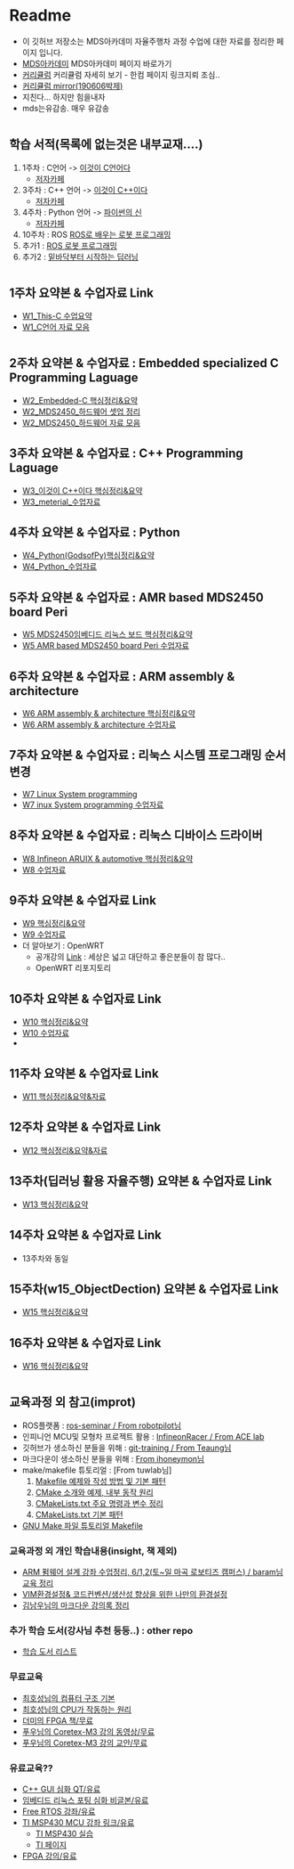 # Readme
 * 이 깃허브 저장소는 MDS아카데미 자율주행차 과정 수업에 대한 자료를 정리한 페이지 입니다.
 * [MDS아카데미](http://www.mdsacademy.co.kr/) MDS아카데미 페이지 바로가기
 * [커리큘럼](http://www.mdsacademy.co.kr/customer/board_view.php?board_idx=1585&schField=&schWord=&search_div=notice&size=10&page=1) 커리큘럼 자세히 보기 - 한컴 페이지 링크지뢰 조심..
 * [커리큘럼 mirror(190606박제)](https://github.com/our-self-driving-cars/course-resources/blob/master/metrial/%ED%95%9C%EC%BB%B4MDS%20IT%EC%9C%B5%ED%95%A9%20%EC%A0%84%EB%AC%B8%EA%B5%90%EC%9C%A1%EC%84%BC%ED%84%B0-%EC%9E%90%EC%9C%A8%EC%A3%BC%ED%96%89%20%EC%BB%A4%EB%A6%AC%ED%81%98%EB%9F%BC.pdf)
 * 지친다... 하지만 힘을내자 
 * mds는유감송. 매우 유감송
 #
 ## 학습 서적(목록에 없는것은 내부교재....)
  1. 1주차 : C언어 -> [이것이 C언어다](http://www.kyobobook.co.kr/product/detailViewKor.laf?mallGb=KOR&ejkGb=KOR&barcode=9788968481024&orderClick=JAj)
     * [저자카페](https://cafe.naver.com/thisisc)
  2. 3주차 : C++ 언어 -> [이것이 C++이다](http://www.kyobobook.co.kr/product/detailViewKor.laf?ejkGb=KOR&mallGb=KOR&barcode=9788968482465&orderClick=LAG&Kc=)
     * [저자카페](https://cafe.naver.com/windev)
  3. 4주차 : Python 언어 -> [파이썬의 신](http://www.kyobobook.co.kr/product/detailViewKor.laf?ejkGb=KOR&linkClass=331503&barcode=9788997924271)
     * [저자카페](https://cafe.naver.com/godofpython)
  4. 10주차 : ROS [ROS로 배우는 로봇 프로그래밍](http://www.kyobobook.co.kr/product/detailViewKor.laf?ejkGb=KOR&mallGb=KOR&barcode=9791185890753&orderClick=LAG&Kc=)
  5. 추가1 : [ROS 로봇 프로그래밍](http://www.kyobobook.co.kr/product/detailViewKor.laf?ejkGb=KOR&mallGb=KOR&barcode=9791186710180&orderClick=LAG&Kc=)
  6. 추가2 : [밑바닥부터 시작하는 딥러닝](http://www.kyobobook.co.kr/product/detailViewKor.laf?ejkGb=KOR&mallGb=KOR&barcode=9788968484636&orderClick=LET&Kc=)
 #
 ## 1주차 요약본 & 수업자료 Link
   * [W1_This-C 수업요약](https://github.com/d-h-k/MDS_DHKim_Docs/blob/master/W1_This-C.md)
   * [W1_C언어 자료 모음]()
 
 #
 ## 2주차 요약본 & 수업자료 : Embedded specialized C Programming Laguage
   * [W2_Embedded-C 핵심정리&요약](https://github.com/d-h-k/MDS_DHKim_Docs/blob/master/W2_Embedded.md)
   * [W2_MDS2450_하드웨어 셋업 정리](https://github.com/d-h-k/MDS_DHKim_Docs/blob/master/W2_MDS2450_review.md)
   * [W2_MDS2450_하드웨어 자료 모음]()
 
 
 ## 3주차 요약본 & 수업자료 : C++ Programming Laguage
   * [W3_이것이 C++이다 핵심정리&요약](https://github.com/d-h-k/MDS_DHKim_Docs/blob/master/W3_This-Cpp.md)
   * [W3_meterial_수업자료](https://github.com/d-h-k/MDS_week_material/tree/master/W3_meterial)
 
 ## 4주차 요약본 & 수업자료 : Python
   * [W4_Python(GodsofPy)핵심정리&요약](https://github.com/d-h-k/MDS_DHKim_Docs/blob/master/W4_Python(GodsofPy).md)
   * [W4_Python_수업자료](https://github.com/d-h-k/MDS_week_material/tree/master/W4_Python)
 
 
 ## 5주차 요약본 & 수업자료 : AMR based MDS2450 board Peri
   * [W5 MDS2450임베디드 리눅스 보드 핵심정리&요약](https://github.com/d-h-k/MDS_DHKim_Docs/blob/master/W5_MDS2450.md)
   * [W5 AMR based MDS2450 board Peri 수업자료]()
    
 ## 6주차 요약본 & 수업자료 : ARM assembly & architecture
   * [W6 ARM assembly & architecture 핵심정리&요약](https://github.com/d-h-k/MDS_DHKim_Docs/blob/master/W6_ARM_Processor.md)
   * [W6  ARM assembly & architecture 수업자료]()
    
 ## 7주차 요약본 & 수업자료 : 리눅스 시스템 프로그래밍 순서변경
   * [W7 Linux System programming](https://github.com/d-h-k/MDS_DHKim_Docs/blob/master/W7_Linux%20system%20programming.md)
   * [W7 inux System programming 수업자료](Link)
    
 ## 8주차 요약본 & 수업자료 : 리눅스 디바이스 드라이버
   * [W8 Infineon ARUIX & automotive 핵심정리&요약](W8_auto.md.md)
   * [W8 수업자료](Link)
 ## 9주차 요약본 & 수업자료 Link
   * [W9 핵심정리&요약](W9_DD.md)
   * [W9 수업자료](Link)
   * 더 알아보기 : OpenWRT
     - 공개강의 [Link](http://openwrt.ssu.ac.kr/) : 세상은 넓고 대단하고 좋은분들이 참 많다.. 
     - OpenWRT 리포지토리
 ## 10주차 요약본 & 수업자료 Link
   * [W10 핵심정리&요약](W10_OpenCV.md)
   * [W10 수업자료](Link)
   * []()

 ## 11주차 요약본 & 수업자료 Link
   * [W11 핵심정리&요약&자료](w11_ROS.md)
 ## 12주차 요약본 & 수업자료 Link
   * [W12 핵심정리&요약&자료](w12_ML.md)
 ## 13주차(딥러닝 활용 자율주행) 요약본 & 수업자료 Link
   * [W13 핵심정리&요약](https://github.com/d-h-k/w13_autudrv-mldl)
 ## 14주차 요약본 & 수업자료 Link
   * 13주차와 동일
 ## 15주차(w15_ObjectDection) 요약본 & 수업자료 Link
   * [W15 핵심정리&요약](https://github.com/d-h-k/w15_ObjectDection)    
 ## 16주차 요약본 & 수업자료 Link
   * [W16 핵심정리&요약]()   
#
 ## 교육과정 외 참고(improt)

   * ROS플랫폼 : [ros-seminar / From robotpilot님](https://github.com/d-h-k/ros-seminar.git)
   * 인피니언 MCU및 모형차 프로젝트 활용 : [InfineonRacer / From ACE lab](https://github.com/realsosy/InfineonRacer)
   * 깃허브가 생소하신 분들을 위해 : [git-training / From Teaung님](https://github.com/Taeung/git-training)
   * 마크다운이 생소하신 분들을 위해 : [From ihoneymon님](https://gist.github.com/ihoneymon/652be052a0727ad59601)      
   * make/makefile 튜토리얼 : [From tuwlab님]
        1. [Makefile 예제와 작성 방법 및 기본 패턴](https://www.tuwlab.com/27193)
        2. [CMake 소개와 예제, 내부 동작 원리](https://www.tuwlab.com/27234)
        3. [CMakeLists.txt 주요 명령과 변수 정리](https://www.tuwlab.com/27260)
        4. [CMakeLists.txt 기본 패턴](https://www.tuwlab.com/27270)
   * [GNU Make 파일 튜토리얼 Makefile](http://korea.gnu.org/manual/4check/make-3.77/ko/make_toc.html)     

  ### 교육과정 외 개인 학습내용(insight, 책 제외)
   * [ARM 펌웨어 설계 강좌 수업정리, 6/1,2(토~일 마곡 로보티즈 캠퍼스) / baram님 교육 정리](https://github.com/d-h-k/MDS_DHKim_Docs/blob/master/ARM_FW.md) 
   * [VIM환경설정& 코드컨벤션/생산성 향상을 위한 나만의 환경설정](https://github.com/d-h-k/DHKim_EnvSettings)
   * [김남우님의 마크다운 강의록 정리]()

  ### 추가 학습 도서(강사님 추천 등등..) : other repo
   * [학습 도서 리스트](https://github.com/d-h-k/My-PPAK-DOK-List/blob/master/README.md)
  ### 무료교육
   * [최호성님의 컴퓨터 구조 기본](https://www.youtube.com/watch?v=uEzDvDw-L0o&t=12s)
   * [최호성님의 CPU가 작동하는 원리](https://www.youtube.com/watch?v=BSDRpQr85qk)
   * [더미의 FPGA 책/무료](https://cafe.naver.com/alteratown?iframe_url=/ArticleRead.nhn%3Fclubid=17573046%26menuid=%26boardtype=L%26page=1%26specialmenutype=%26userDisplay=15%26articleid=5744)
   * [푸우님의 Coretex-M3 강의 동영상/무료](https://cafe.naver.com/embeddedcrazyboys/4592)
   * [푸우님의 Coretex-M3 강의 교안/무료](https://cafe.naver.com/embeddedcrazyboys/4525)
 
  ### 유료교육??
   * [C++ GUI 심화 QT/유료](https://www.udemy.com/qt-c-gui-tutorial-for-complete-beginners/)
   * [임베디드 리눅스 포팅 심화 비글본/유료](https://www.udemy.com/embedded-linux-step-by-step-using-beaglebone/)
   * [Free RTOS 강좌/유료](https://www.udemy.com/freertos-on-arm-processors/)
   * [TI MSP430 MCU 강좌 링크/유료](https://www.udemy.com/mcu_msp430/)
     * [TI MSP430 실습](https://www.element14.com/community/docs/DOC-78213/l/an-introduction-to-microcontrollers-and-the-c-programming-language-info?ICID=TIvalpo-udemy-topban#coursebreakdown)
     * [TI 페이지](http://www.ti.com/tool/MSP-EXP430FR6989)
   * [FPGA 강의/유료](https://www.udemy.com/learn-the-essentials-of-vhdl-and-fpga-development/) 
